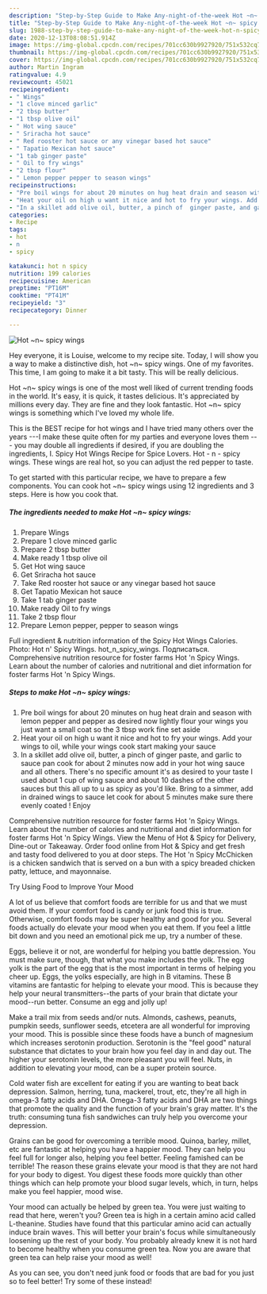 ```yaml
---
description: "Step-by-Step Guide to Make Any-night-of-the-week Hot ~n~ spicy wings"
title: "Step-by-Step Guide to Make Any-night-of-the-week Hot ~n~ spicy wings"
slug: 1988-step-by-step-guide-to-make-any-night-of-the-week-hot-n-spicy-wings
date: 2020-12-13T08:08:51.914Z
image: https://img-global.cpcdn.com/recipes/701cc630b9927920/751x532cq70/hot-n-spicy-wings-recipe-main-photo.jpg
thumbnail: https://img-global.cpcdn.com/recipes/701cc630b9927920/751x532cq70/hot-n-spicy-wings-recipe-main-photo.jpg
cover: https://img-global.cpcdn.com/recipes/701cc630b9927920/751x532cq70/hot-n-spicy-wings-recipe-main-photo.jpg
author: Martin Ingram
ratingvalue: 4.9
reviewcount: 45021
recipeingredient:
- " Wings"
- "1 clove minced garlic"
- "2 tbsp butter"
- "1 tbsp olive oil"
- " Hot wing sauce"
- " Sriracha hot sauce"
- " Red rooster hot sauce or any vinegar based hot sauce"
- " Tapatio Mexican hot sauce"
- "1 tab ginger paste"
- " Oil to fry wings"
- "2 tbsp flour"
- " Lemon pepper pepper to season wings"
recipeinstructions:
- "Pre boil wings for about 20 minutes on hug heat drain and season with lemon pepper and pepper as desired now lightly flour your wings you just want a small coat so the 3 tbsp work fine set aside"
- "Heat your oil on high u want it nice and hot to fry your wings. Add your wings to oil, while your wings cook start making your sauce"
- "In a skillet add olive oil, butter, a pinch of  ginger paste, and garlic to sauce pan cook for about 2 minutes now add in your hot wing sauce and all others. There&#39;s no specific amount it&#39;s as desired to your taste I used about 1 cup of wing sauce and about 10 dashes of the other sauces but this all up to u as spicy as you&#39;d like. Bring to a simmer, add in drained wings to sauce let cook for about 5 minutes make sure there evenly coated ! Enjoy"
categories:
- Recipe
tags:
- hot
- n
- spicy

katakunci: hot n spicy 
nutrition: 199 calories
recipecuisine: American
preptime: "PT16M"
cooktime: "PT41M"
recipeyield: "3"
recipecategory: Dinner

---
```



![Hot ~n~ spicy wings](https://img-global.cpcdn.com/recipes/701cc630b9927920/751x532cq70/hot-n-spicy-wings-recipe-main-photo.jpg)

Hey everyone, it is Louise, welcome to my recipe site. Today, I will show you a way to make a distinctive dish, hot ~n~ spicy wings. One of my favorites. This time, I am going to make it a bit tasty. This will be really delicious.

Hot ~n~ spicy wings is one of the most well liked of current trending foods in the world. It's easy, it is quick, it tastes delicious. It's appreciated by millions every day. They are fine and they look fantastic. Hot ~n~ spicy wings is something which I've loved my whole life.

This is the BEST recipe for hot wings and I have tried many others over the years ---I make these quite often for my parties and everyone loves them --- you may double all ingredients if desired, if you are doubling the ingredients, I. Spicy Hot Wings Recipe for Spice Lovers. Hot - n - spicy wings. These wings are real hot, so you can adjust the red pepper to taste.


To get started with this particular recipe, we have to prepare a few components. You can cook hot ~n~ spicy wings using 12 ingredients and 3 steps. Here is how you cook that.

<!--inarticleads1-->

##### The ingredients needed to make Hot ~n~ spicy wings:

1. Prepare  Wings
1. Prepare 1 clove minced garlic
1. Prepare 2 tbsp butter
1. Make ready 1 tbsp olive oil
1. Get  Hot wing sauce
1. Get  Sriracha hot sauce
1. Take  Red rooster hot sauce or any vinegar based hot sauce
1. Get  Tapatio Mexican hot sauce
1. Take 1 tab ginger paste
1. Make ready  Oil to fry wings
1. Take 2 tbsp flour
1. Prepare  Lemon pepper, pepper to season wings


Full ingredient &amp; nutrition information of the Spicy Hot Wings Calories. Photo: Hot n&#39; Spicy Wings. hot_n_spicy_wings. Подписаться. Comprehensive nutrition resource for foster farms Hot &#39;n Spicy Wings. Learn about the number of calories and nutritional and diet information for foster farms Hot &#39;n Spicy Wings. 

<!--inarticleads2-->

##### Steps to make Hot ~n~ spicy wings:

1. Pre boil wings for about 20 minutes on hug heat drain and season with lemon pepper and pepper as desired now lightly flour your wings you just want a small coat so the 3 tbsp work fine set aside
1. Heat your oil on high u want it nice and hot to fry your wings. Add your wings to oil, while your wings cook start making your sauce
1. In a skillet add olive oil, butter, a pinch of  ginger paste, and garlic to sauce pan cook for about 2 minutes now add in your hot wing sauce and all others. There&#39;s no specific amount it&#39;s as desired to your taste I used about 1 cup of wing sauce and about 10 dashes of the other sauces but this all up to u as spicy as you&#39;d like. Bring to a simmer, add in drained wings to sauce let cook for about 5 minutes make sure there evenly coated ! Enjoy


Comprehensive nutrition resource for foster farms Hot &#39;n Spicy Wings. Learn about the number of calories and nutritional and diet information for foster farms Hot &#39;n Spicy Wings. View the Menu of Hot &amp; Spicy for Delivery, Dine-out or Takeaway. Order food online from Hot &amp; Spicy and get fresh and tasty food delivered to you at door steps. The Hot &#39;n Spicy McChicken is a chicken sandwich that is served on a bun with a spicy breaded chicken patty, lettuce, and mayonnaise. 

Try Using Food to Improve Your Mood


A lot of us believe that comfort foods are terrible for us and that we must avoid them. If your comfort food is candy or junk food this is true. Otherwise, comfort foods may be super healthy and good for you. Several foods actually do elevate your mood when you eat them. If you feel a little bit down and you need an emotional pick me up, try a number of these.

Eggs, believe it or not, are wonderful for helping you battle depression. You must make sure, though, that what you make includes the yolk. The egg yolk is the part of the egg that is the most important in terms of helping you cheer up. Eggs, the yolks especially, are high in B vitamins. These B vitamins are fantastic for helping to elevate your mood. This is because they help your neural transmitters--the parts of your brain that dictate your mood--run better. Consume an egg and jolly up!

Make a trail mix from seeds and/or nuts. Almonds, cashews, peanuts, pumpkin seeds, sunflower seeds, etcetera are all wonderful for improving your mood. This is possible since these foods have a bunch of magnesium which increases serotonin production. Serotonin is the "feel good" natural substance that dictates to your brain how you feel day in and day out. The higher your serotonin levels, the more pleasant you will feel. Nuts, in addition to elevating your mood, can be a super protein source.

Cold water fish are excellent for eating if you are wanting to beat back depression. Salmon, herring, tuna, mackerel, trout, etc, they're all high in omega-3 fatty acids and DHA. Omega-3 fatty acids and DHA are two things that promote the quality and the function of your brain's gray matter. It's the truth: consuming tuna fish sandwiches can truly help you overcome your depression. 

Grains can be good for overcoming a terrible mood. Quinoa, barley, millet, etc are fantastic at helping you have a happier mood. They can help you feel full for longer also, helping you feel better. Feeling famished can be terrible! The reason these grains elevate your mood is that they are not hard for your body to digest. You digest these foods more quickly than other things which can help promote your blood sugar levels, which, in turn, helps make you feel happier, mood wise.

Your mood can actually be helped by green tea. You were just waiting to read that here, weren't you? Green tea is high in a certain amino acid called L-theanine. Studies have found that this particular amino acid can actually induce brain waves. This will better your brain's focus while simultaneously loosening up the rest of your body. You probably already knew it is not hard to become healthy when you consume green tea. Now you are aware that green tea can help raise your mood as well!

As you can see, you don't need junk food or foods that are bad for you just so to feel better! Try some of these instead!

